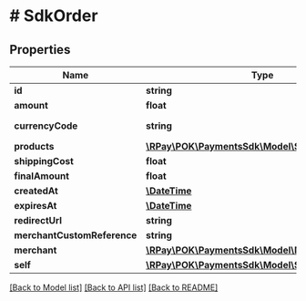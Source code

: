 # # SdkOrder

## Properties

| Name                        | Type                                                                    | Description | Notes              |
|-----------------------------|-------------------------------------------------------------------------|-------------|--------------------|
| **id**                      | **string**                                                              |             |                    |
| **amount**                  | **float**                                                               |             |                    |
| **currencyCode**            | **string**                                                              |             | [default to 'ALL'] |
| **products**                | [**\RPay\POK\PaymentsSdk\Model\SdkOrderProduct[]**](SdkOrderProduct.md) |             | [optional]         |
| **shippingCost**            | **float**                                                               |             | [optional]         |
| **finalAmount**             | **float**                                                               |             |                    |
| **createdAt**               | [**\DateTime**](\DateTime.md)                                           |             |                    |
| **expiresAt**               | [**\DateTime**](\DateTime.md)                                           |             |                    |
| **redirectUrl**             | **string**                                                              |             | [optional]         |
| **merchantCustomReference** | **string**                                                              |             | [optional]         |
| **merchant**                | [**\RPay\POK\PaymentsSdk\Model\Merchant**](Merchant.md)                 |             | [optional]         |
| **self**                    | [**\RPay\POK\PaymentsSdk\Model\SdkOrderSelf**](SdkOrderSelf.md)         |             | [optional]         |

[[Back to Model list]](../../README.md#models) [[Back to API list]](../../README.md#endpoints) [[Back to README]](../../README.md)

